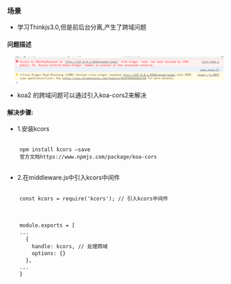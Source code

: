 ### 场景
+ 学习Thinkjs3.0,但是前后台分离,产生了跨域问题

#### 问题描述
![Thinkjs](png/跨域例子.png)
+ koa2 的跨域问题可以通过引入koa-cors2来解决

#### 解决步骤:
+ 1.安装kcors
<pre>
<code>
    npm install kcors –save 
    官方文档https://www.npmjs.com/package/koa-cors
</code>
</pre>
+ 2.在middleware.js中引入kcors中间件
<pre>
<code>
    const kcors = require('kcors'); // 引入kcors中间件
</code>
</pre>
<pre>
<code>
    module.exports = [
    ...
      {
        handle: kcors, // 处理跨域
        options: {}
      },
    ...
    }
</code>
</pre>
